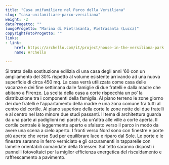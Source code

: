```yaml
---
title: "Casa unifamiliare nel Parco della Versiliana"
slug: "casa-unifamiliare-parco-versiliana"
weight: -2
dataProgetto: ""
luogoProgetto: "Marina di Pietrasanta, Pietrasanta (Lucca)"
copyrightFotoProgetto: ""
links:
- link:
    href: https://archello.com/it/project/house-in-the-versiliana-park
    name: Archello

---
```

Si tratta della sostituzione edilizia di una casa degli anni ‘60 con un ampliamento del 30% rispetto al volume esistente arrivando ad una nuova superficie di circa 450 mq.
La casa verrà utilizzata come casa delle vacanze e dei fine settimana dalle famiglie di due fratelli e dalla madre che abitano a Firenze.
La scelta della casa a corte rispecchia un po’ la distribuzione tra i componenti della famiglia.
Al piano terreno le zone giorno dei due fratelli e l’appartamento della madre e una zona comune fra tutti al centro del cortile. Al piano superiore della corte le zone notte dei due fratelli e al centro nel lato minore due studi passanti.
Il tema di architettura guarda da una parte ai padiglioni nei parchi, da un’altra alle ville a corte aperta.
Il cortile centrale è leggermente aperto e sfalsato verso il parco in modo da avere una scena a cielo aperto.
I fronti verso Nord sono con finestre e porte più aperte che verso Sud per equilibrare luce e riparo dal Sole.
Le porte e le finestre saranno in ferro verniciato e gli oscuramenti in tapparelle con lamelle orientabili comandate della Griesser.
Sul tetto saranno disposti i pannelli fotovoltaici per la miglior efficienza energetica del riscaldamento e raffrescamento a pavimento.
